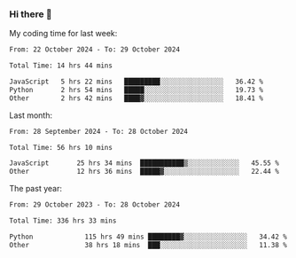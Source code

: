 ### Hi there 👋

My coding time for last week:

<!--START_SECTION:week-->

```txt
From: 22 October 2024 - To: 29 October 2024

Total Time: 14 hrs 44 mins

JavaScript   5 hrs 22 mins   █████████░░░░░░░░░░░░░░░░   36.42 %
Python       2 hrs 54 mins   █████░░░░░░░░░░░░░░░░░░░░   19.73 %
Other        2 hrs 42 mins   ████▓░░░░░░░░░░░░░░░░░░░░   18.41 %
```

<!--END_SECTION:week-->

Last month:

<!--START_SECTION:month-->

```txt
From: 28 September 2024 - To: 28 October 2024

Total Time: 56 hrs 10 mins

JavaScript       25 hrs 34 mins  ███████████▒░░░░░░░░░░░░░   45.55 %
Other            12 hrs 36 mins  █████▓░░░░░░░░░░░░░░░░░░░   22.44 %
```

<!--END_SECTION:month-->

The past year:

<!--START_SECTION:year-->

```txt
From: 29 October 2023 - To: 28 October 2024

Total Time: 336 hrs 33 mins

Python             115 hrs 49 mins ████████▓░░░░░░░░░░░░░░░░   34.42 %
Other              38 hrs 18 mins  ███░░░░░░░░░░░░░░░░░░░░░░   11.38 %
```

<!--END_SECTION:year-->
